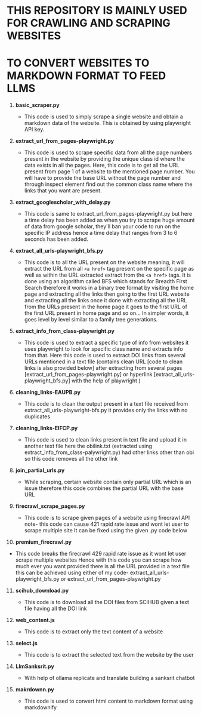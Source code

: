 # THIS REPOSITORY IS MAINLY USED FOR CRAWLING AND SCRAPING WEBSITES               
# TO CONVERT WEBSITES TO MARKDOWN FORMAT TO FEED LLMS

1. **basic_scraper.py**
   - This code is used to simply scrape a single website and obtain a markdown data of the website. This is obtained by using playwright API key.
   
2. **extract_url_from_pages-playwright.py**
   - This code is used to scrape specific data from all the page numbers present in the website by providing the unique class id where the data exists in all the pages. Here, this code is to get all the URL present from page 1 of a website to the mentioned page number. You will have to provide the base URL without the page number and through inspect element find out the common class name where the links that you want are present.

3. **extract_googlescholar_with_delay.py**
   - This code is same to extract_url_from_pages-playwright.py but here a time delay has been added as when you try to scrape huge amount of data from google scholar, they'll ban your code to run
on the specific IP address hence a time delay 
that ranges from 3 to 6 seconds has been added.

4. **extract_all_urls-playwright_bfs.py**
   - This code is to all the URL present on the website meaning, it will extract the URL from all `<a href>` tag present on the specific page as well as within the URL extracted extract from the `<a href>` tags. It is done using an algorithm called BFS which stands for Breadth First Search therefore it works in a binary tree format by visiting the home page and extracting all the links then going to the first URL website and extracting all the links once it done with extracting all the URL from the URLs present in the home page it goes to the first URL of the first URL present in home page and so on... In simpler words, it goes level by level similar to a family tree generations.
   
5. **extract_info_from_class-playwright.py**
   - This code is used to extract a specific type of info from websites it uses playwright to look for specific class name and extracts info from that. Here this code is used to extract DOI links from several URLs mentioned in a text file (contains clean URL [code to clean links is also provided below] after extracting from several pages [extract_url_from_pages-playwright.py] or hyperlink [extract_all_urls-playwright_bfs.py] with the help of playwright )
   
6. **cleaning_links-EAUPB.py**
   - This code is to clean the output present in a text file received from extract_all_urls-playwright-bfs.py it provides only the links with no duplicates
   
7. **cleaning_links-EIFCP.py**
   - This code is used to clean links present in text file and upload it in another text file here the obilink.txt (extracted using extract_info_from_class-palywright.py) had other links other than obi so this code removes all the other link
   
8. **join_partial_urls.py**
   - While scraping, certain website contain only partial URL which is an issue therefore this code combines the partial URL with the base URL
   
9. **firecrawl_scrape_pages.py**
   - This code is to scrape given pages of a website using firecrawl API note- this code can cause 421 rapid rate issue and wont let user to scrape multiple site It can be fixed using the given .py code below
   
10. **premium_firecrawl.py**
   - This code breaks the firecrawl 429 rapid rate issue as it wont let user scrape multiple websites Hence with this code you can scrape how much ever you want provided there is all the URL provided in a text file this can be achieved using either of my code- extract_all_urls-playwright_bfs.py or extract_url_from_pages-playwright.py
   
11. **scihub_download.py**
    - This code is to download all the DOI files from SCIHUB given a text file having all the DOI link

12. **web_content.js**
    - This code is to extract only the text content of a website
      
13. **select.js**
    - This code is to extract the selected text from the website by the user
      
14. **LlmSanksrit.py**
    - With help of ollama replicate and translate building a sanksrit chatbot

15. **makrdownn.py**
    - This code is used to convert html content to markdown format using markdownify
